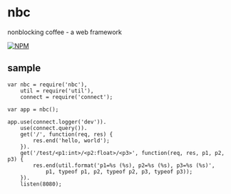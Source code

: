 # nbc

nonblocking coffee - a web framework

[![NPM](https://nodei.co/npm/nbc.png?compact=true)](https://nodei.co/npm/nbc/)

## sample

```
var nbc = require('nbc'),
    util = require('util'),
    connect = require('connect');

var app = nbc();

app.use(connect.logger('dev')).
    use(connect.query()).
    get('/', function(req, res) {
        res.end('hello, world');
    }).
    get('/test/<p1:int>/<p2:float>/<p3>', function(req, res, p1, p2, p3) {
        res.end(util.format('p1=%s (%s), p2=%s (%s), p3=%s (%s)', 
            p1, typeof p1, p2, typeof p2, p3, typeof p3));
    }).
    listen(8080);
```
